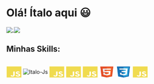 # Olá! Ítalo aqui 😃
<div>
  <a href="https://github.com/ItaloMac/github-readme-stats">
    <img height=200 align="center" src="https://github-readme-stats.vercel.app/api?username=ItaloMac&show_icons=true&theme=dracula" />
  </a>
  <a href="https://github.com/ItaloMac/convoychat">
    <img height=200 align="center" src="https://github-readme-stats.vercel.app/api/top-langs?username=ItaloMac&layout=compact&langs_count=8&card_width=320&theme=dracula" />
  </a>
</div>

## Minhas Skills:
<div style="display: inline_block"><br>
  <img align="center" alt="Italo-Js" height="30" width="40" src="https://raw.githubusercontent.com/devicons/devicon/master/icons/javascript/javascript-plain.svg">
  <img align="center" alt="Italo-Js" height="30" width="40" src="https://cdn.jsdelivr.net/gh/devicons/devicon@latest/icons/nodejs/nodejs-original.svg" />
  <img align="center" alt="Italo-Php" height="30" width="40" src="https://raw.githubusercontent.com/devicons/devicon/master/icons/javascript/javascript-plain.svg">
  <img align="center" alt="Italo-Laravel" height="30" width="40" src="https://raw.githubusercontent.com/devicons/devicon/master/icons/javascript/javascript-plain.svg">
  <img align="center" alt="Italo-Postgree" height="30" width="40" src="https://raw.githubusercontent.com/devicons/devicon/master/icons/javascript/javascript-plain.svg">
  <img align="center" alt="Rafa-HTML" height="30" width="40" src="https://raw.githubusercontent.com/devicons/devicon/master/icons/html5/html5-original.svg">
  <img align="center" alt="Rafa-CSS" height="30" width="40" src="https://raw.githubusercontent.com/devicons/devicon/master/icons/css3/css3-original.svg">
  <img align="center" alt="Italo-VSCOde" height="30" width="40" src="https://raw.githubusercontent.com/devicons/devicon/master/icons/javascript/javascript-plain.svg">
</div>
